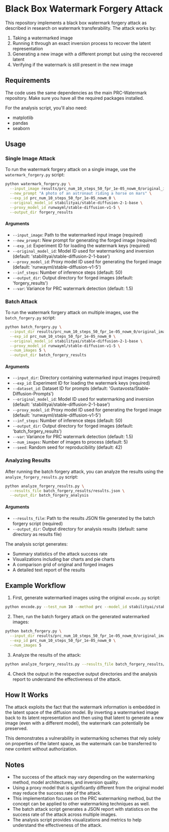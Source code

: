 # Black Box Watermark Forgery Attack

This repository implements a black box watermark forgery attack as described in research on watermark transferability. The attack works by:

1. Taking a watermarked image
2. Running it through an exact inversion process to recover the latent representation
3. Generating a new image with a different prompt but using the recovered latent
4. Verifying if the watermark is still present in the new image

## Requirements

The code uses the same dependencies as the main PRC-Watermark repository. Make sure you have all the required packages installed.

For the analysis script, you'll also need:
- matplotlib
- pandas
- seaborn

## Usage

### Single Image Attack

To run the watermark forgery attack on a single image, use the `watermark_forgery.py` script:

```bash
python watermark_forgery.py \
  --input_image results/prc_num_10_steps_50_fpr_1e-05_nowm_0/original_images/0.png \
  --new_prompt "A photo of an astronaut riding a horse on mars" \
  --exp_id prc_num_10_steps_50_fpr_1e-05_nowm_0 \
  --original_model_id stabilityai/stable-diffusion-2-1-base \
  --proxy_model_id runwayml/stable-diffusion-v1-5 \
  --output_dir forgery_results
```

#### Arguments

- `--input_image`: Path to the watermarked input image (required)
- `--new_prompt`: New prompt for generating the forged image (required)
- `--exp_id`: Experiment ID for loading the watermark keys (required)
- `--original_model_id`: Model ID used for watermarking and inversion (default: 'stabilityai/stable-diffusion-2-1-base')
- `--proxy_model_id`: Proxy model ID used for generating the forged image (default: 'runwayml/stable-diffusion-v1-5')
- `--inf_steps`: Number of inference steps (default: 50)
- `--output_dir`: Output directory for forged images (default: 'forgery_results')
- `--var`: Variance for PRC watermark detection (default: 1.5)

### Batch Attack

To run the watermark forgery attack on multiple images, use the `batch_forgery.py` script:

```bash
python batch_forgery.py \
  --input_dir results/prc_num_10_steps_50_fpr_1e-05_nowm_0/original_images \
  --exp_id prc_num_10_steps_50_fpr_1e-05_nowm_0 \
  --original_model_id stabilityai/stable-diffusion-2-1-base \
  --proxy_model_id runwayml/stable-diffusion-v1-5 \
  --num_images 5 \
  --output_dir batch_forgery_results
```

#### Arguments

- `--input_dir`: Directory containing watermarked input images (required)
- `--exp_id`: Experiment ID for loading the watermark keys (required)
- `--dataset_id`: Dataset ID for prompts (default: 'Gustavosta/Stable-Diffusion-Prompts')
- `--original_model_id`: Model ID used for watermarking and inversion (default: 'stabilityai/stable-diffusion-2-1-base')
- `--proxy_model_id`: Proxy model ID used for generating the forged image (default: 'runwayml/stable-diffusion-v1-5')
- `--inf_steps`: Number of inference steps (default: 50)
- `--output_dir`: Output directory for forged images (default: 'batch_forgery_results')
- `--var`: Variance for PRC watermark detection (default: 1.5)
- `--num_images`: Number of images to process (default: 5)
- `--seed`: Random seed for reproducibility (default: 42)

### Analyzing Results

After running the batch forgery attack, you can analyze the results using the `analyze_forgery_results.py` script:

```bash
python analyze_forgery_results.py \
  --results_file batch_forgery_results/results.json \
  --output_dir batch_forgery_analysis
```

#### Arguments

- `--results_file`: Path to the results JSON file generated by the batch forgery script (required)
- `--output_dir`: Output directory for analysis results (default: same directory as results file)

The analysis script generates:
- Summary statistics of the attack success rate
- Visualizations including bar charts and pie charts
- A comparison grid of original and forged images
- A detailed text report of the results

## Example Workflow

1. First, generate watermarked images using the original `encode.py` script:

```bash
python encode.py --test_num 10 --method prc --model_id stabilityai/stable-diffusion-2-1-base
```

2. Then, run the batch forgery attack on the generated watermarked images:

```bash
python batch_forgery.py \
  --input_dir results/prc_num_10_steps_50_fpr_1e-05_nowm_0/original_images \
  --exp_id prc_num_10_steps_50_fpr_1e-05_nowm_0 \
  --num_images 5
```

3. Analyze the results of the attack:

```bash
python analyze_forgery_results.py --results_file batch_forgery_results/results.json
```

4. Check the output in the respective output directories and the analysis report to understand the effectiveness of the attack.

## How It Works

The attack exploits the fact that the watermark information is embedded in the latent space of the diffusion model. By inverting a watermarked image back to its latent representation and then using that latent to generate a new image (even with a different model), the watermark can potentially be preserved.

This demonstrates a vulnerability in watermarking schemes that rely solely on properties of the latent space, as the watermark can be transferred to new content without authorization.

## Notes

- The success of the attack may vary depending on the watermarking method, model architectures, and inversion quality.
- Using a proxy model that is significantly different from the original model may reduce the success rate of the attack.
- This implementation focuses on the PRC watermarking method, but the concept can be applied to other watermarking techniques as well.
- The batch attack script generates a JSON report with statistics on the success rate of the attack across multiple images.
- The analysis script provides visualizations and metrics to help understand the effectiveness of the attack. 